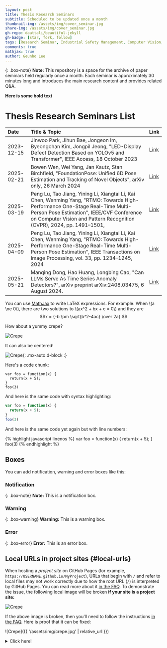 ```yaml
---
layout: post
title: Thesis Research Seminars
subtitle: Scheduled to be updated once a month
thumbnail-img: /assets/img/cover_seminar.jpg
share-img: /assets/img/cover_seminar.jpg
gh-repo: daattali/beautiful-jekyll
gh-badge: [star, fork, follow]
tags: [Research Seminar, Industrial Safety Management, Computer Vision, Data Augmentation, LLM]
comments: true
mathjax: true
author: Geunho Lee
---
```


{: .box-note}
**Note:** This repository is a space for the archive of paper seminars held regularly once a month. Each seminar is approximately 30 minutes long and introduces the main research content and provides related Q&A.

**Here is some bold text**

# Thesis Research Seminars List

| Date |Title & Topic | Link |
| :------ |:------|:------|
| 2023-12-15 | Jinwoo Park, Jihun Bae, Jongeon Im, Byeongchan Kim, Jongpil Jeong, "LED-Display Defect Detection Based on YOLOv5 and Transformer",  IEEE Access,  18 October 2023 | [Link](https://ieeexplore.ieee.org/document/10287328/) |
| 2025-02-21 | Bowen Wen, Wei Yang, Jan Kautz, Stan Birchfield, "FoundationPose: Unified 6D Pose Estimation and Tracking of Novel Objects",  arXiv only,  26 March 2024 | [Link](https://arxiv.org/abs/2312.08344) |
| 2025-03-19 | Peng Lu, Tao Jiang, Yining Li, Xiangtai Li, Kai Chen, Wenming Yang, "RTMO: Towards High-Performance One-Stage Real-Time Multi-Person Pose Estimation", IEEE/CVF Conference on Computer Vision and Pattern Recognition (CVPR), 2024, pp. 1491–1501, | [Link](https://ieeexplore.ieee.org/document/10654887) |
| 2025-04-09 | Peng Lu, Tao Jiang, Yining Li, Xiangtai Li, Kai Chen, Wenming Yang, "RTMO: Towards High-Performance One-Stage Real-Time Multi-Person Pose Estimation", IEEE Transactions on Image Processing, vol. 33, pp. 1234–1245, 2024 | [Link](https://ieeexplore.ieee.org/document/10299609) |
| 2025-05-21 | Manqing Dong, Hao Huang, Longbing Cao, "Can LLMs Serve As Time Series Anomaly Detectors?", arXiv preprint arXiv:2408.03475, 6 August 2024. | [Link](https://arxiv.org/abs/2408.03475) |

You can use [MathJax](https://www.mathjax.org/) to write LaTeX expressions. For example:
When \\(a \ne 0\\), there are two solutions to \\(ax^2 + bx + c = 0\\) and they are $$x = {-b \pm \sqrt{b^2-4ac} \over 2a}.$$

How about a yummy crepe?

![Crepe](https://beautifuljekyll.com/assets/img/crepe.jpg)

It can also be centered!

![Crepe](https://beautifuljekyll.com/assets/img/crepe.jpg){: .mx-auto.d-block :}

Here's a code chunk:

~~~
var foo = function(x) {
  return(x + 5);
}
foo(3)
~~~

And here is the same code with syntax highlighting:

```javascript
var foo = function(x) {
  return(x + 5);
}
foo(3)
```

And here is the same code yet again but with line numbers:

{% highlight javascript linenos %}
var foo = function(x) {
  return(x + 5);
}
foo(3)
{% endhighlight %}

## Boxes
You can add notification, warning and error boxes like this:

### Notification

{: .box-note}
**Note:** This is a notification box.

### Warning

{: .box-warning}
**Warning:** This is a warning box.

### Error

{: .box-error}
**Error:** This is an error box.

## Local URLs in project sites {#local-urls}

When hosting a *project site* on GitHub Pages (for example, `https://USERNAME.github.io/MyProject`), URLs that begin with `/` and refer to local files may not work correctly due to how the root URL (`/`) is interpreted by GitHub Pages. You can read more about it [in the FAQ](https://beautifuljekyll.com/faq/#links-in-project-page). To demonstrate the issue, the following local image will be broken **if your site is a project site:**

![Crepe](/assets/img/crepe.jpg)

If the above image is broken, then you'll need to follow the instructions [in the FAQ](https://beautifuljekyll.com/faq/#links-in-project-page). Here is proof that it can be fixed:

![Crepe]({{ '/assets/img/crepe.jpg' | relative_url }})

<details markdown="1">
<summary>Click here!</summary>
Here you can see an **expandable** section
</details>
